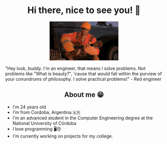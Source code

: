 <h1 align="center"> Hi there, nice to see you! 🤝</h1>
<p align="center">
  <img src="team-fortress2-engineer.gif" alt="Red engineer playing an guitar.">
</p>
"Hey look, buddy. I'm an engineer, that means I solve problems. Not problems like "What is beauty?", 'cause that would fall within the purview of your conundrums of philosophy. I solve practical problems!" - Red engineer
<h2 align="center">About me 😁</h2>
<ul>
  <li>I'm 24 years old</li>
  <li>I'm from Cordoba, Argentina 🇦🇷</li>
  <li>I'm an advanced student in the Computer Engineering degree at the National University of Córdoba</li>
  <li>I love programming 🖥️😍</li>
  <li>I'm currently working on projects for my college.</li>
</ul>

